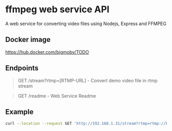 # ffmpeg web service API

A web service for converting video files using Nodejs, Express and FFMPEG

## Docker image

https://hub.docker.com/bigmoby/TODO

## Endpoints

> GET /stream?rtmp=[RTMP-URL] - Convert demo video file in rtmp stream

> GET /readme - Web Service Readme

## Example

```bash
curl --location --request GET 'http://192.168.1.31/stream?rtmp=rtmp://bc.msmdn.net/event/XXXXXXXXX/YYYYYYYYYYY'
```